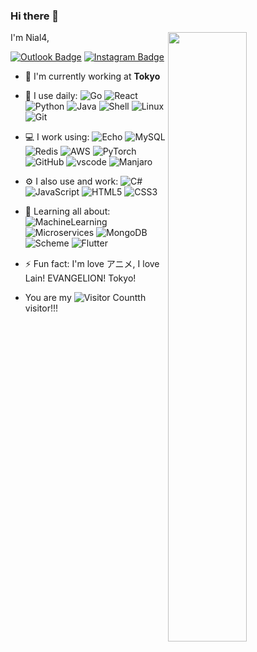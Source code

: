 ### Hi there 👋

<!--
**Nial4/Nial4** is a ✨ _special_ ✨ repository because its `README.md` (this file) appears on your GitHub profile.

Here are some ideas to get you started:

- 🔭 I’m currently working on ...
- 🌱 I’m currently learning ...
- 👯 I’m looking to collaborate on ...
- 🤔 I’m looking for help with ...
- 💬 Ask me about ...
- 📫 How to reach me: ...
- 😄 Pronouns: ...
- ⚡ Fun fact: ...
-->

[<img align="right" width="50%" src="https://github-readme-stats-ouuan.vercel.app/api?username=nial4&theme=dark&show_icons=true">](https://nial4.com)
I'm Nial4,


[![Outlook Badge](https://img.shields.io/badge/Outlook-linear.hiya-blue)](mailto:linear.hiya@outlook.com)
[![Instagram Badge](https://img.shields.io/badge/-instagram-purple?&logo=instagram&logoColor=white&link=https://instagram.com/bvayt44fehba0ff/)](https://instagram.com/nialorithm)

- 🏢 I'm currently working at **Tokyo**
- 🚀 I use daily:
  ![Go](https://img.shields.io/badge/-Go-00ADD8?style=plastic&logo=go)
  ![React](https://img.shields.io/badge/-React-a200a2?style=plastic&logo=react)
  ![Python](https://img.shields.io/badge/-Python-3776AB?style=plastic&logo=Python)
  ![Java](https://img.shields.io/badge/-Java-3f4441?style=plastic&logo=JAVA)
  ![Shell](https://img.shields.io/badge/-Shell-blasck?style=plastic&logo=Shell)
  ![Linux](https://img.shields.io/badge/-Linux-black?style=plastic&logo=Linux)
  ![Git](https://img.shields.io/badge/-Git-black?style=plastic&logo=git)

- 💻 I work using:
  ![Echo](https://img.shields.io/badge/-Echo-6DB33F?style=plastic&logo=echo)
  ![MySQL](https://img.shields.io/badge/-MySQL-4479A1?style=plastic&logo=mysql)
  ![Redis](https://img.shields.io/badge/-Redis-DC382D?style=plastic&logo=redis)
  ![AWS](https://img.shields.io/badge/Amazon_AWS-232F3E?style=plastic&logo=redis)
  ![PyTorch](https://img.shields.io/badge/-PyTorch-EE4C2C?style=plastic&logo=amazon-aws)
  ![GitHub](https://img.shields.io/badge/-GitHub-181717?style=plastic&logo=github)
  ![vscode](https://img.shields.io/badge/-vscode%20-007ACC?style=plastic&logo=visualstudiocode)
  ![Manjaro](https://img.shields.io/badge/-Mnajaro-35BF5C?style=plastic&logo=Manjaro)

- ⚙️ I also use and work:
  ![C#](https://img.shields.io/badge/-Csharp-239120?style=plastic&logo=csharp)
  ![JavaScript](https://img.shields.io/badge/-JavaScript-black?style=plastic&logo=javascript)
  ![HTML5](https://img.shields.io/badge/-HTML5-E34F26?style=plastic&logo=html5&logoColor=white)
  ![CSS3](https://img.shields.io/badge/-CSS3-1572B6?style=plastic&logo=css3)

- 🌱 Learning all about:
  ![MachineLearning](https://img.shields.io/badge/-MachineLearning-black?style=plastic&logo=MachineLearning)
  ![Microservices](https://img.shields.io/badge/-Microservices-black?style=plastic&logo=Microservices)
  ![MongoDB](https://img.shields.io/badge/-MongoDB-4EA94B?style=plastic&logo=mongodb)
  ![Scheme](https://img.shields.io/badge/-Scheme-black?style=plastic&logo=Lisp)
  ![Flutter](https://img.shields.io/badge/Flutter-02569B?logo=flutter&logoColor=white)


- ⚡️ Fun fact: I'm love アニメ, I love Lain! EVANGELION! Tokyo!

- You are my ![Visitor Count](https://profile-counter.glitch.me/Nial4/count.svg)th visitor!!!
